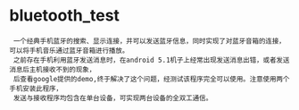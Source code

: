 # bluetooth_test
     一个经典手机蓝牙的搜索、显示连接，并可以发送蓝牙信息，同时实现了对蓝牙音箱的连接，可以将手机音乐通过蓝牙音箱进行播放。
     之前存在手机利用蓝牙发送消息时，在android 5.1机子上经常出现发送消息出错，或者发送消息后主机接收不到的现象，
     后查看google提供的demo,终于解决了这个问题，经测试该程序完全可以使用。注意使用两个手机安装此程序，
     发送与接收程序均包含在单台设备，可实现两台设备的全双工通信。
